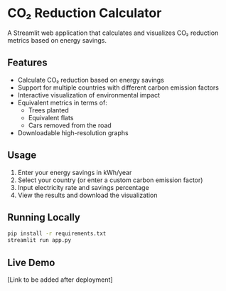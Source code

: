 # CO₂ Reduction Calculator

A Streamlit web application that calculates and visualizes CO₂ reduction metrics based on energy savings.

## Features

- Calculate CO₂ reduction based on energy savings
- Support for multiple countries with different carbon emission factors
- Interactive visualization of environmental impact
- Equivalent metrics in terms of:
  - Trees planted
  - Equivalent flats
  - Cars removed from the road
- Downloadable high-resolution graphs

## Usage

1. Enter your energy savings in kWh/year
2. Select your country (or enter a custom carbon emission factor)
3. Input electricity rate and savings percentage
4. View the results and download the visualization

## Running Locally

```bash
pip install -r requirements.txt
streamlit run app.py
```

## Live Demo

[Link to be added after deployment] 
